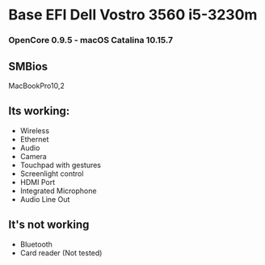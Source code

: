 # Base EFI Dell Vostro 3560 i5-3230m
### OpenCore 0.9.5 - macOS Catalina 10.15.7

## SMBios
MacBookPro10,2

## Its working:
- Wireless
- Ethernet
- Audio
- Camera
- Touchpad with gestures
- Screenlight control
- HDMI Port
- Integrated Microphone
- Audio Line Out

## It's not working
- Bluetooth
- Card reader (Not tested)
